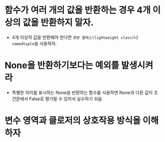# 함수가 여러 개의 값을 반환하는 경우 4개 이상의 값을 반환하지 말자. 
- 4개 이상의 값을 반환해야 한다면 `경량 클래스(lightweight class)`나 `namedtuple`을 사용하자.

# None을 반환하기보다는 예외를 발생시켜라 
- 특별한 의미를 표시하는 None을 반환하는 함수를 사용하면 None과 다른 값이 조건문에서 False로 평가될 수 있어서 실수하기 쉬움

# 변수 영역과 클로저의 상호작용 방식을 이해하자

